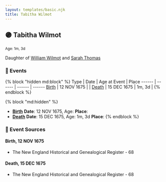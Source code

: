 ```yaml
---
layout: templates/basic.njk
title: Tabitha Wilmot
---
```

## 🟣 Tabitha Wilmot
<small>Age: 1m, 3d</small>

Daughter of [William Wilmot](/people/4/47205976) and [Sarah Thomas](/people/2/28506175)

### 📆 Events

{% block "hidden md:block" %}
Type | Date | Age at Event | Place
------ | ------ | ------ | ------
[Birth](#event-event-2) | 12 NOV 1675 |  |
[Death](#event-event-3) | 15 DEC 1675 | 1m, 3d |
{% endblock %}

{% block "md:hidden" %}
- **[Birth](#event-event-2)**
**Date**: 12 NOV 1675, Age:
**Place**:
- **[Death](#event-event-3)**
**Date**: 15 DEC 1675, Age: 1m, 3d
**Place**:
{% endblock %}

### 📰 Event Sources

#### <a id="event-event-2"></a> Birth, 12 NOV 1675
* The New England Historical and Genealogical Register  - 68

#### <a id="event-event-3"></a> Death, 15 DEC 1675
* The New England Historical and Genealogical Register  - 68